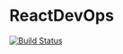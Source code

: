# ReactDevOps
[![Build Status](https://dev.azure.com/williamnanfack/GitDevOpsVsCode/_apis/build/status/WilliamNG01.ReactDevOps?branchName=main)](https://dev.azure.com/williamnanfack/GitDevOpsVsCode/_build/latest?definitionId=3&branchName=main)
